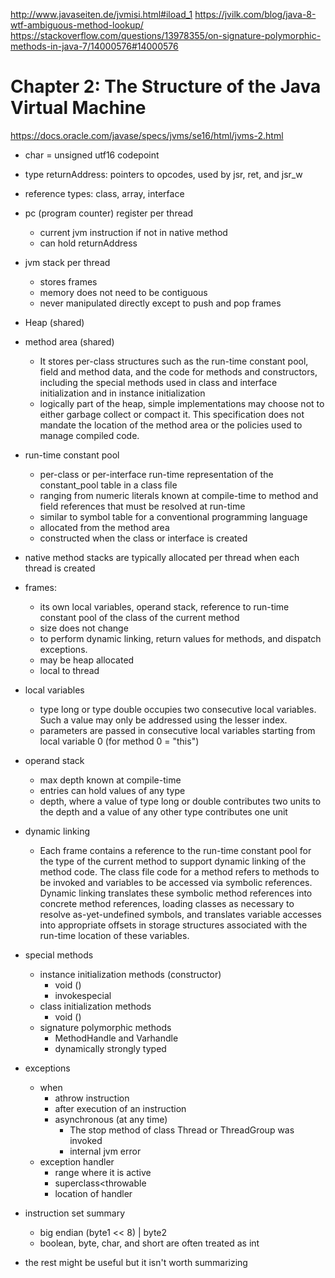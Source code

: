 http://www.javaseiten.de/jvmisi.html#iload_1
https://jvilk.com/blog/java-8-wtf-ambiguous-method-lookup/
https://stackoverflow.com/questions/13978355/on-signature-polymorphic-methods-in-java-7/14000576#14000576

# Chapter 2: The Structure of the Java Virtual Machine 

https://docs.oracle.com/javase/specs/jvms/se16/html/jvms-2.html

- char = unsigned utf16 codepoint
- type returnAddress: pointers to opcodes, used by jsr, ret, and jsr_w
- reference types: class, array, interface
- pc (program counter) register per thread
    - current jvm instruction if not in native method
    - can hold returnAddress
- jvm stack per thread
    - stores frames
    - memory does not need to be contiguous
    - never manipulated directly except to push and pop frames
- Heap (shared)
- method area (shared)
    - It stores per-class structures such as the run-time constant pool, field and method data, and the code for methods and constructors, including the special methods used in class and interface initialization and in instance initialization
    - logically part of the heap, simple implementations may choose not to either garbage collect or compact it. This specification does not mandate the location of the method area or the policies used to manage compiled code.
- run-time constant pool
    - per-class or per-interface run-time representation of the constant_pool table in a class file
    - ranging from numeric literals known at compile-time to method and field references that must be resolved at run-time
    - similar to symbol table for a conventional programming language
    - allocated from the method area
    - constructed when the class or interface is created
- native method stacks are typically allocated per thread when each thread is created
- frames:
    - its own local variables, operand stack, reference to run-time constant pool of the class of the current method
    - size does not change
    - to perform dynamic linking, return values for methods, and dispatch exceptions.
    - may be heap allocated
    - local to thread
- local variables
    - type long or type double occupies two consecutive local variables. Such a value may only be addressed using the lesser index.
    - parameters are passed in consecutive local variables starting from local variable 0 (for method 0 = "this")
- operand stack
    - max depth known at compile-time
    - entries can hold values of any type
    - depth, where a value of type long or double contributes two units to the depth and a value of any other type contributes one unit
- dynamic linking
    - Each frame contains a reference to the run-time constant pool for the type of the current method to support dynamic linking of the method code. The class file code for a method refers to methods to be invoked and variables to be accessed via symbolic references. Dynamic linking translates these symbolic method references into concrete method references, loading classes as necessary to resolve as-yet-undefined symbols, and translates variable accesses into appropriate offsets in storage structures associated with the run-time location of these variables.
- special methods
    - instance initialization methods (constructor)
        - void <init>()
        - invokespecial
    - class initialization methods
        - void <clinit>()
    - signature polymorphic methods
        - MethodHandle and Varhandle
        - dynamically strongly typed
- exceptions
    - when
        - athrow instruction
        - after execution of an instruction
        - asynchronous (at any time)
            - The stop method of class Thread or ThreadGroup was invoked
            - internal jvm error
    - exception handler
        - range where it is active
        - superclass<throwable
        - location of handler
- instruction set summary
    - big endian (byte1 << 8) | byte2
    - boolean, byte, char, and short are often treated as int

- the rest might be useful but it isn't worth summarizing


